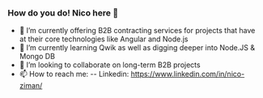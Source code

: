 ### How do you do! Nico here 👋

- 🔭 I’m currently offering B2B contracting services for projects that have at their core technologies like Angular and Node.js
- 🌱 I’m currently learning Qwik as well as digging deeper into Node.JS & Mongo DB
- 👯 I’m looking to collaborate on long-term B2B projects
- 📫 How to reach me: 
  -- Linkedin: https://www.linkedin.com/in/nico-ziman/
